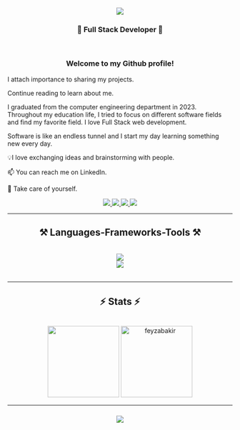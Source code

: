 
<h1 align="center">
    <img src="https://readme-typing-svg.herokuapp.com/?font=Righteous&size=35&center=true&vCenter=true&width=500&height=70&duration=4000&lines=Hi+There!+👋;+I'm+Feyza+Nur+Bakır!;" />
</h1>

<h3 align="center">🚀 Full Stack Developer 🚀</h3>
<br/>
<h3 align="center">Welcome to my Github profile!</h3>

<p align="left">I attach importance to sharing my projects.</p> 
<p>Continue reading to learn about me.</p>
<p>I graduated from the computer engineering department in 2023. Throughout my education life, I tried to focus on different software fields and find my favorite field.
I love Full Stack web development.</p> 
<p>Software is like an endless tunnel and I start my day learning something new every day.</p>
<p>💡I love exchanging ideas and brainstorming with people.</p>
<p>📫 You can reach me on LinkedIn.</p>
<p>👋 Take care of yourself.</p>


 <div align="center"> 
  <a href="mailto:feyzanurbakirr@gmail.com">
    <img src="https://img.shields.io/badge/Gmail-333333?style=for-the-badge&logo=gmail&logoColor=red" />
  </a>
  <a href="https://linkedin.com/in/feyzabakir" target="_blank">
    <img src="https://img.shields.io/badge/LinkedIn-0077B5?style=for-the-badge&logo=linkedin&logoColor=white" target="_blank" />
  </a>
  <a href="https://instagram.com/feyzabakir__" target="_blank">
    <img src="https://img.shields.io/badge/Instagram-E4405F?style=for-the-badge&logo=instagram&logoColor=white" />
  </a>
<a href="https://medium.com/@feyzanurbakirr" target="_blank">
 <img  src="https://img.shields.io/badge/Medium-12100E?style=for-the-badge&logo=medium&logoColor=white"/>
</a>
  </a>
</div>
 <hr/>
 
<h2 align="center">⚒️ Languages-Frameworks-Tools ⚒️</h2>
<br/>
<div align="center">
    <img src="https://skillicons.dev/icons?i=c,cpp,cs,python,javascript,dotnet,redis,rabbitmq" /><br>
    <img src="https://skillicons.dev/icons?i=html,css,bootstrap,git,github,postman,docker" />
</div>

<br/>
<hr/>

<h2 align="center">⚡ Stats ⚡</h2>
<br>

<div align=center>
    <div>
    <img height="160em" src="https://github-readme-stats.vercel.app/api?username=feyzabakir&show_icons=true&theme=monokai&include_all_commits=true&count_private=true"/>
    <img  src="https://github-readme-streak-stats.herokuapp.com/?user=feyzabakir&theme=monokai" alt="feyzabakir" height="160em"/>
</div>
</div>

<hr/>

<h3 align="center">
    <img src="https://readme-typing-svg.herokuapp.com/?font=Righteous&size=25&center=true&vCenter=true&width=500&height=70&duration=4000&lines=Thanks+for+visiting!+✌️;+Shoot+me+a+message+on+Linkedin!;I'm+always+down+to+collab+:)">
</h3>


